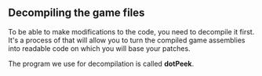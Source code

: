 ## Decompiling the game files

To be able to make modifications to the code, you need to decompile it first. It's a process of that will allow you to turn the compiled game assemblies into readable code on which you will base your patches.

The program we use for decompilation is called **dotPeek**. 

